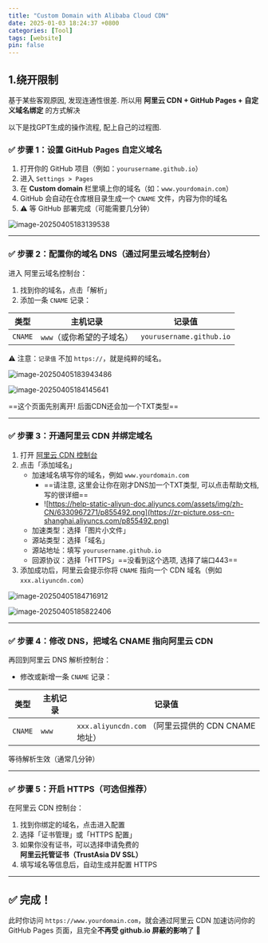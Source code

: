 ```yaml
---
title: "Custom Domain with Alibaba Cloud CDN"
date: 2025-01-03 18:24:37 +0800
categories: [Tool]
tags: [website]
pin: false
---
```


## 1.绕开限制

基于某些客观原因, 发现连通性很差. 所以用 **阿里云 CDN + GitHub Pages + 自定义域名绑定** 的方式解决

以下是找GPT生成的操作流程, 配上自己的过程图.

### ✅ 步骤 1：设置 GitHub Pages 自定义域名

1. 打开你的 GitHub 项目（例如：`yourusername.github.io`）
2. 进入 `Settings > Pages`
3. 在 **Custom domain** 栏里填上你的域名（如：`www.yourdomain.com`）
4. GitHub 会自动在仓库根目录生成一个 `CNAME` 文件，内容为你的域名
5. ⚠️ 等 GitHub 部署完成（可能需要几分钟）

![image-20250405183139538](https://zr-picture.oss-cn-shanghai.aliyuncs.com/image-20250405183139538.png)

------

### ✅ 步骤 2：配置你的域名 DNS（通过阿里云域名控制台）

进入 阿里云域名控制台：

1. 找到你的域名，点击「解析」
2. 添加一条 `CNAME` 记录：

| 类型    | 主机记录                  | 记录值                   |
| ------- | ------------------------- | ------------------------ |
| `CNAME` | `www`（或你希望的子域名） | `yourusername.github.io` |

⚠️ 注意：`记录值` 不加 `https://`，就是纯粹的域名。

![image-20250405183943486](https://zr-picture.oss-cn-shanghai.aliyuncs.com/image-20250405183943486.png)

![image-20250405184145641](https://zr-picture.oss-cn-shanghai.aliyuncs.com/image-20250405184145641.png)

==这个页面先别离开! 后面CDN还会加一个TXT类型==

------

### ✅ 步骤 3：开通阿里云 CDN 并绑定域名

1. 打开 [阿里云 CDN 控制台](https://www.aliyun.com/product/cdn)
2. 点击「添加域名」
   - 加速域名填写你的域名，例如 `www.yourdomain.com`
     - ==请注意, 这里会让你在刚才DNS加一个TXT类型, 可以点击帮助文档, 写的很详细==
     - ![https://help-static-aliyun-doc.aliyuncs.com/assets/img/zh-CN/6330967271/p855492.png](https://zr-picture.oss-cn-shanghai.aliyuncs.com/p855492.png)
   - 加速类型：选择「图片小文件」
   - 源站类型：选择「域名」
   - 源站地址：填写 `yourusername.github.io`
   - 回源协议：选择「HTTPS」==没看到这个选项, 选择了端口443==
3. 添加成功后，阿里云会提示你将 `CNAME` 指向一个 CDN 域名（例如 `xxx.aliyuncdn.com`）

![image-20250405184716912](https://zr-picture.oss-cn-shanghai.aliyuncs.com/image-20250405184716912.png)

![image-20250405185822406](https://zr-picture.oss-cn-shanghai.aliyuncs.com/image-20250405185822406.png)

------

### ✅ 步骤 4：修改 DNS，把域名 CNAME 指向阿里云 CDN

再回到阿里云 DNS 解析控制台：

- 修改或新增一条 `CNAME` 记录：

| 类型    | 主机记录 | 记录值                                              |
| ------- | -------- | --------------------------------------------------- |
| `CNAME` | `www`    | `xxx.aliyuncdn.com` （阿里云提供的 CDN CNAME 地址） |

等待解析生效（通常几分钟）

------

### ✅ 步骤 5：开启 HTTPS（可选但推荐）

在阿里云 CDN 控制台：

1. 找到你绑定的域名，点击进入配置
2. 选择「证书管理」或「HTTPS 配置」
3. 如果你没有证书，可以选择申请免费的 **阿里云托管证书（TrustAsia DV SSL）**
4. 填写域名等信息后，自动生成并配置 HTTPS

------

## ✅ 完成！

此时你访问 `https://www.yourdomain.com`，就会通过阿里云 CDN 加速访问你的 GitHub Pages 页面，且完全**不再受 github.io 屏蔽的影响**了 🎉